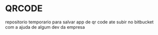 # QRCODE
repositorio temporario para salvar app de qr code ate subir no bitbucket com a ajuda de algum dev da empresa
